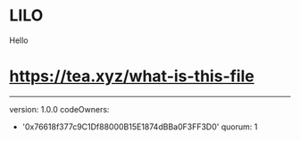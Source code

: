 # LILO
Hello
# https://tea.xyz/what-is-this-file
---
version: 1.0.0
codeOwners:
  - '0x76618f377c9C1Df88000B15E1874dBBa0F3FF3D0'
quorum: 1
